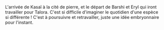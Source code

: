 
L'arrivée de Kasaï à la cité de pierre, et le départ de Barshi et Eryl qui iront travailler pour Talora. C'est si difficile d'imaginer le quotidien d'une espèce si différente ! C'est à poursuivre et retravailler, juste une idée embryonnaire pour l'instant.